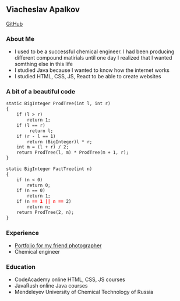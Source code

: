## Viacheslav Apalkov

[GitHub](https://github.com/Chet314/)

### About Me

- I used to be a successful chemical engineer. I had been producing different compound matirials
until one day I realized that I wanted somthing else in this life
- I studied Java because I wanted to know how the internet works
- I studied HTML, CSS, JS, React to be able to create websites

### A bit of a beautiful code

```markdown
static BigInteger ProdTree(int l, int r)
{
    if (l > r)
        return 1;
    if (l == r)
         return l;
    if (r - l == 1)
        return (BigInteger)l * r;
    int m = (l + r) / 2;
    return ProdTree(l, m) * ProdTree(m + 1, r);
}
        
static BigInteger FactTree(int n)
{
    if (n < 0)
        return 0;
    if (n == 0)
        return 1;
    if (n == 1 || n == 2)
        return n;
    return ProdTree(2, n);
}   
```
### Experience
- [Portfolio for my friend photographer](https://chet314.github.io/portfolio/) 
- Chemical engineer 

### Education
 - CodeAcademy online HTML, CSS, JS courses 
 - JavaRush online Java courses
 - Mendeleyev University of Chemical Technology of Russia
 

